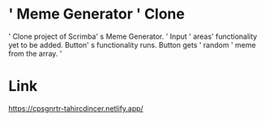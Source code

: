 # ' Meme Generator ' Clone

' Clone project of Scrimba' s Meme Generator. ' Input ' areas' functionality yet to be added. Button' s functionality runs. Button gets ' random ' meme from the array.  '

# Link

https://cpsgnrtr-tahircdincer.netlify.app/

